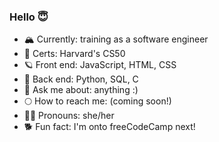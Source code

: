 ### Hello 😇

- 🏔️ Currently: training as a software engineer
- 🌾 Certs: Harvard's CS50
- 🪐 Front end: JavaScript, HTML, CSS
- 🔮 Back end: Python, SQL, C
- 💬 Ask me about: anything :)
- 🌕 How to reach me: (coming soon!)
- 🧞‍♀️ Pronouns: she/her
- 🐕 Fun fact: I'm onto freeCodeCamp next!
